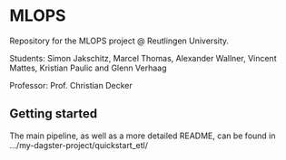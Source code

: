 # MLOPS
Repository for the MLOPS project @ Reutlingen University. 

Students: Simon Jakschitz, Marcel Thomas, Alexander Wallner, Vincent Mattes, Kristian Paulic and Glenn Verhaag

Professor: Prof. Christian Decker

## Getting started
The main pipeline, as well as a more detailed README, can be found in .../my-dagster-project/quickstart_etl/
